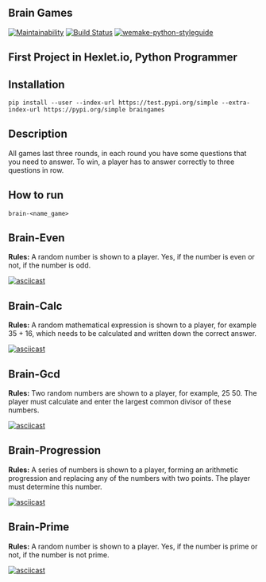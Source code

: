 ## Brain Games ##

[![Maintainability](https://api.codeclimate.com/v1/badges/72c99cc42088e5a155fa/maintainability)](https://codeclimate.com/github/yerkebulanali/python-project-lvl1/maintainability)
[![Build Status](https://travis-ci.com/yerkebulanali/python-project-lvl1.svg?branch=master)](https://travis-ci.com/yerkebulanali/python-project-lvl1)
[![wemake-python-styleguide](https://img.shields.io/badge/style-wemake-000000.svg)](https://github.com/wemake-services/wemake-python-styleguide)

## First Project in Hexlet.io, Python Programmer ##

## Installation ##
    pip install --user --index-url https://test.pypi.org/simple --extra-index-url https://pypi.org/simple braingames

## Description ##
All games last three rounds, in each round you have some questions that you need to answer. To win, a player has to answer correctly to three questions in row.

## How to run ##
    brain-<name_game>

## Brain-Even ##

**Rules:** A random number is shown to a player. Yes, if the number is even or not, if the number is odd.

[![asciicast](https://asciinema.org/a/YfaRtEDcYd7kwRZnGWuglZfJq.svg)](https://asciinema.org/a/YfaRtEDcYd7kwRZnGWuglZfJq)

## Brain-Calc ##

**Rules:** A random mathematical expression is shown to a player, for example 35 + 16, which needs to be calculated and written down the correct answer.

[![asciicast](https://asciinema.org/a/IpkFTNwIl34p26tV66OhFI9Wj.svg)](https://asciinema.org/a/IpkFTNwIl34p26tV66OhFI9Wj)

## Brain-Gcd ##

**Rules:** Two random numbers are shown to a player, for example, 25 50. The player must calculate and enter the largest common divisor of these numbers.

[![asciicast](https://asciinema.org/a/uuPTBRLULTcrm1Yya0CgTWVz5.svg)](https://asciinema.org/a/uuPTBRLULTcrm1Yya0CgTWVz5)

## Brain-Progression ##

**Rules:** A series of numbers is shown to a player, forming an arithmetic progression and replacing any of the numbers with two points. The player must determine this number.

[![asciicast](https://asciinema.org/a/HI9GPdiAQ8PmSLy57u0QaBwZF.svg)](https://asciinema.org/a/HI9GPdiAQ8PmSLy57u0QaBwZF)

## Brain-Prime ##

**Rules:** A random number is shown to a player. Yes, if the number is prime or not, if the number is not prime.

[![asciicast](https://asciinema.org/a/jRUBJSjCveyRJPQyZGRAv1GaV.svg)](https://asciinema.org/a/jRUBJSjCveyRJPQyZGRAv1GaV)